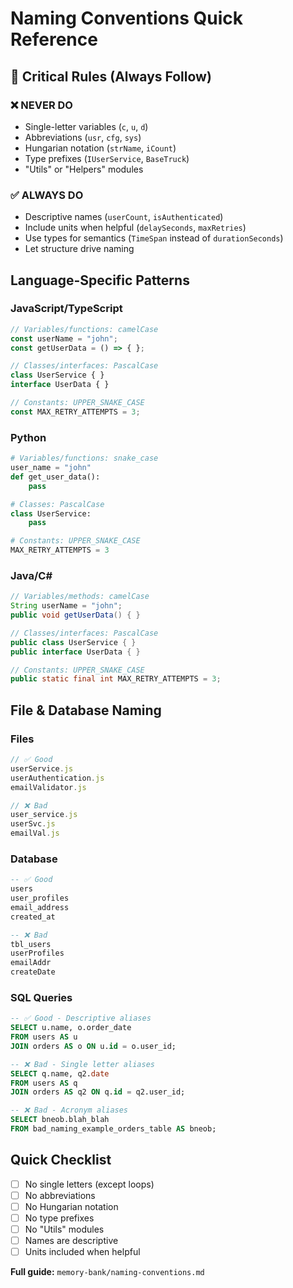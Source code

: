 # Naming Conventions Quick Reference

## 🚨 Critical Rules (Always Follow)

### ❌ NEVER DO
- Single-letter variables (`c`, `u`, `d`)
- Abbreviations (`usr`, `cfg`, `sys`)
- Hungarian notation (`strName`, `iCount`)
- Type prefixes (`IUserService`, `BaseTruck`)
- "Utils" or "Helpers" modules

### ✅ ALWAYS DO
- Descriptive names (`userCount`, `isAuthenticated`)
- Include units when helpful (`delaySeconds`, `maxRetries`)
- Use types for semantics (`TimeSpan` instead of `durationSeconds`)
- Let structure drive naming

## Language-Specific Patterns

### JavaScript/TypeScript
```javascript
// Variables/functions: camelCase
const userName = "john";
const getUserData = () => { };

// Classes/interfaces: PascalCase
class UserService { }
interface UserData { }

// Constants: UPPER_SNAKE_CASE
const MAX_RETRY_ATTEMPTS = 3;
```

### Python
```python
# Variables/functions: snake_case
user_name = "john"
def get_user_data():
    pass

# Classes: PascalCase
class UserService:
    pass

# Constants: UPPER_SNAKE_CASE
MAX_RETRY_ATTEMPTS = 3
```

### Java/C#
```java
// Variables/methods: camelCase
String userName = "john";
public void getUserData() { }

// Classes/interfaces: PascalCase
public class UserService { }
public interface UserData { }

// Constants: UPPER_SNAKE_CASE
public static final int MAX_RETRY_ATTEMPTS = 3;
```

## File & Database Naming

### Files
```javascript
// ✅ Good
userService.js
userAuthentication.js
emailValidator.js

// ❌ Bad
user_service.js
userSvc.js
emailVal.js
```

### Database
```sql
-- ✅ Good
users
user_profiles
email_address
created_at

-- ❌ Bad
tbl_users
userProfiles
emailAddr
createDate
```

### SQL Queries
```sql
-- ✅ Good - Descriptive aliases
SELECT u.name, o.order_date
FROM users AS u
JOIN orders AS o ON u.id = o.user_id;

-- ❌ Bad - Single letter aliases
SELECT q.name, q2.date
FROM users AS q
JOIN orders AS q2 ON q.id = q2.user_id;

-- ❌ Bad - Acronym aliases
SELECT bneob.blah_blah
FROM bad_naming_example_orders_table AS bneob;
```

## Quick Checklist
- [ ] No single letters (except loops)
- [ ] No abbreviations
- [ ] No Hungarian notation
- [ ] No type prefixes
- [ ] No "Utils" modules
- [ ] Names are descriptive
- [ ] Units included when helpful

**Full guide:** `memory-bank/naming-conventions.md` 